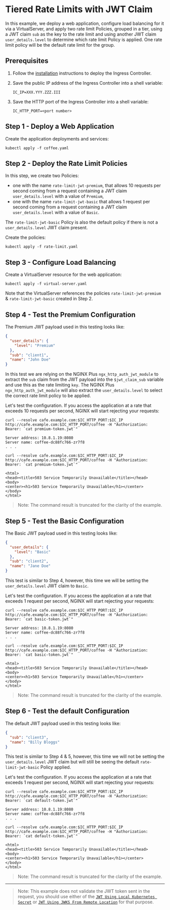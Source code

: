 # Tiered Rate Limits with JWT Claim

In this example, we deploy a web application, configure load balancing for it via a VirtualServer, and apply two rate
limit Policies, grouped in a tier, using a JWT claim `sub` as the key to the rate limit and using another JWT claim
`user_details.level` to determine which rate limit Policy is applied.  One rate limit policy will be the default rate
limit for the group.

## Prerequisites

1. Follow the [installation](https://docs.nginx.com/nginx-ingress-controller/installation/installation-with-manifests/)
   instructions to deploy the Ingress Controller.
1. Save the public IP address of the Ingress Controller into a shell variable:

    ```console
    IC_IP=XXX.YYY.ZZZ.III
    ```

1. Save the HTTP port of the Ingress Controller into a shell variable:

    ```console
    IC_HTTP_PORT=<port number>
    ```

## Step 1 - Deploy a Web Application

Create the application deployments and services:

```console
kubectl apply -f coffee.yaml
```

## Step 2 - Deploy the Rate Limit Policies

In this step, we create two Policies:

- one with the name `rate-limit-jwt-premium`, that allows 10 requests per second coming from a request containing a JWT claim `user_details.level` with a value of `Premium`,
- one with the name `rate-limit-jwt-basic` that allows 1 request per second coming from a request containing a JWT claim `user_details.level` with a value of `Basic`.

The `rate-limit-jwt-basic` Policy is also the default policy if there is not a `user_details.level` JWT claim present.

Create the policies:

```console
kubectl apply -f rate-limit.yaml
```

## Step 3 - Configure Load Balancing

Create a VirtualServer resource for the web application:

```console
kubectl apply -f virtual-server.yaml
```

Note that the VirtualServer references the policies `rate-limit-jwt-premium` & `rate-limit-jwt-basic` created in Step 2.

## Step 4 - Test the Premium Configuration

The Premium JWT payload used in this testing looks like:

```json
{
  "user_details": {
    "level": "Premium"
  },
  "sub": "client1",
  "name": "John Doe"
}
```

In this test we are relying on the NGINX Plus `ngx_http_auth_jwt_module` to extract the `sub` claim from the JWT payload into the `$jwt_claim_sub` variable and use this as the rate limiting `key`.  The NGINX Plus `ngx_http_auth_jwt_module` will also extract the `user_details.level` to select the correct rate limit policy to be applied.

Let's test the configuration.  If you access the application at a rate that exceeds 10 requests per second, NGINX will
start rejecting your requests:

```console
curl --resolve cafe.example.com:$IC_HTTP_PORT:$IC_IP http://cafe.example.com:$IC_HTTP_PORT/coffee -H "Authorization: Bearer: `cat premium-token.jwt`"
```

```text
Server address: 10.8.1.19:8080
Server name: coffee-dc88fc766-zr7f8
. . .
```

```console
curl --resolve cafe.example.com:$IC_HTTP_PORT:$IC_IP http://cafe.example.com:$IC_HTTP_PORT/coffee -H "Authorization: Bearer: `cat premium-token.jwt`"
```

```text
<html>
<head><title>503 Service Temporarily Unavailable</title></head>
<body>
<center><h1>503 Service Temporarily Unavailable</h1></center>
</body>
</html>
```

> Note: The command result is truncated for the clarity of the example.

## Step 5 - Test the Basic Configuration

The Basic JWT payload used in this testing looks like:

```json
{
  "user_details": {
    "level": "Basic"
  },
  "sub": "client2",
  "name": "Jane Doe"
}
```

This test is similar to Step 4, however, this time we will be setting the `user_details.level` JWT claim to `Basic`.

Let's test the configuration.  If you access the application at a rate that exceeds 1 request per second, NGINX will
start rejecting your requests:

```console
curl --resolve cafe.example.com:$IC_HTTP_PORT:$IC_IP http://cafe.example.com:$IC_HTTP_PORT/coffee -H "Authorization: Bearer: `cat basic-token.jwt`"
```

```text
Server address: 10.8.1.19:8080
Server name: coffee-dc88fc766-zr7f8
. . .
```

```console
curl --resolve cafe.example.com:$IC_HTTP_PORT:$IC_IP http://cafe.example.com:$IC_HTTP_PORT/coffee -H "Authorization: Bearer: `cat basic-token.jwt`"
```

```text
<html>
<head><title>503 Service Temporarily Unavailable</title></head>
<body>
<center><h1>503 Service Temporarily Unavailable</h1></center>
</body>
</html>
```

> Note: The command result is truncated for the clarity of the example.

## Step 6 - Test the default Configuration

The default JWT payload used in this testing looks like:

```json
{
  "sub": "client3",
  "name": "Billy Bloggs"
}
```

This test is similar to Step 4 & 5, however, this time we will not be setting the `user_details.level` JWT claim but
will still be seeing the default `rate-limit-jwt-basic` Policy applied.

Let's test the configuration.  If you access the application at a rate that exceeds 1 request per second, NGINX will
start rejecting your requests:

```console
curl --resolve cafe.example.com:$IC_HTTP_PORT:$IC_IP http://cafe.example.com:$IC_HTTP_PORT/coffee -H "Authorization: Bearer: `cat default-token.jwt`"
```

```text
Server address: 10.8.1.19:8080
Server name: coffee-dc88fc766-zr7f8
. . .
```

```console
curl --resolve cafe.example.com:$IC_HTTP_PORT:$IC_IP http://cafe.example.com:$IC_HTTP_PORT/coffee -H "Authorization: Bearer: `cat default-token.jwt`"
```

```text
<html>
<head><title>503 Service Temporarily Unavailable</title></head>
<body>
<center><h1>503 Service Temporarily Unavailable</h1></center>
</body>
</html>
```

> Note: The command result is truncated for the clarity of the example.
---
> Note: This example does not validate the JWT token sent in the request, you should use either of the [`JWT Using Local Kubernetes Secret`](https://docs.nginx.com/nginx-ingress-controller/configuration/policy-resource/#jwt-using-local-kubernetes-secret) or [`JWT Using JWKS From Remote Location`](https://docs.nginx.com/nginx-ingress-controller/configuration/policy-resource/#jwt-using-jwks-from-remote-location) for that purpose.
